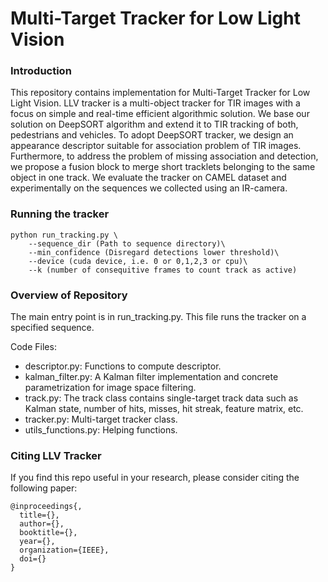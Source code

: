# Multi-Target Tracker for Low Light Vision

### Introduction

This repository contains implementation for Multi-Target Tracker for Low Light Vision. LLV tracker is a multi-object tracker for TIR images with a focus on simple and
real-time efficient algorithmic solution. We base our solution on DeepSORT algorithm and extend it to TIR tracking of both, pedestrians and vehicles. To adopt DeepSORT tracker,
we design an appearance descriptor suitable for association problem of TIR images. Furthermore, to address the problem of missing association and detection, we propose a fusion block to
merge short tracklets belonging to the same object in one track. We evaluate the tracker on CAMEL dataset and experimentally on the sequences we collected using an IR-camera.

### Running the tracker
``` 
python run_tracking.py \
    --sequence_dir (Path to sequence directory)\
    --min_confidence (Disregard detections lower threshold)\
    --device (cuda device, i.e. 0 or 0,1,2,3 or cpu)\
    --k (number of consequitive frames to count track as active)
```


### Overview of Repository

The main entry point is in run_tracking.py. This file runs the tracker on a specified sequence.

Code Files:

- descriptor.py: Functions to compute descriptor. 
- kalman_filter.py: A Kalman filter implementation and concrete parametrization for image space filtering.
- track.py: The track class contains single-target track data such as Kalman state, number of hits, misses, hit streak, feature matrix, etc.
- tracker.py: Multi-target tracker class.
- utils_functions.py: Helping functions.

### Citing LLV Tracker
If you find this repo useful in your research, please consider citing the following paper:
``` 
@inproceedings{,
  title={},
  author={},
  booktitle={},
  year={},
  organization={IEEE},
  doi={}
}
``` 
